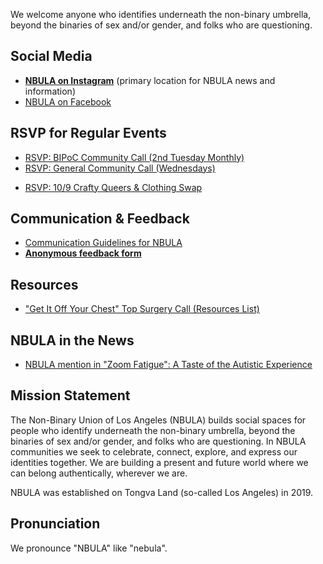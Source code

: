 We welcome anyone who identifies underneath the non-binary umbrella, beyond the binaries of sex and/or gender, and folks who are questioning.

## Social Media

- **[NBULA on Instagram](https://www.instagram.com/the_nbula/)** (primary location for NBULA news and information)
- [NBULA on Facebook](https://www.facebook.com/TheNBULA/)

## RSVP for Regular Events

- [RSVP: BIPoC Community Call (2nd Tuesday Monthly)](https://us02web.zoom.us/meeting/register/tZclduqgqj0uGdM2mSFhvA6WM-TrzGcMusxO)
- [RSVP: General Community Call (Wednesdays)](https://us02web.zoom.us/meeting/register/tZAvdOquqT4sHdwc4LCjg7WVhtGeG38hrxpl)
<!-- if you change the URL for the BIPOC call, remember to also update bipoc-call.html -->
<!--
- [RSVP: Crafty Queers (2nd Saturday Monthly)](https://us02web.zoom.us/meeting/register/tZ0vdeytqjwpGNGWf3GlUlMafaeFuGqtk0BN)
-->
- [RSVP: 10/9 Crafty Queers & Clothing Swap](https://www.eventbrite.com/e/crafty-queers-clothing-swap-tickets-187482624577)

## Communication & Feedback

- [Communication Guidelines for NBULA](guidelines.md)
- **[Anonymous feedback form](https://docs.google.com/forms/d/e/1FAIpQLSd-lDTbmo4D2jFeUQ-UxL0GP3Q40s99g2LBt0UjMJuCoLowfw/viewform)**

## Resources
- ["Get It Off Your Chest" Top Surgery Call (Resources List)](https://docs.google.com/document/d/1F9UtTB0cxKqqkQZ6HIdObh61jDQjmwO-lFAJ87oxwX4/edit?usp=sharing)

## NBULA in the News
- [NBULA mention in "Zoom Fatigue": A Taste of the Autistic Experience](http://www.thinkingautismguide.com/2020/04/zoom-fatigue-taste-of-autistic.html)

## Mission Statement
The Non-Binary Union of Los Angeles (NBULA) builds social spaces for people who identify underneath the non-binary umbrella, beyond the binaries of sex and/or gender, and folks who are questioning. In NBULA communities we seek to celebrate, connect, explore, and express our identities together. We are building a present and future world where we can belong authentically, wherever we are.

NBULA was established on Tongva Land (so-called Los Angeles) in 2019.

## Pronunciation

We pronounce "NBULA" like "nebula".

